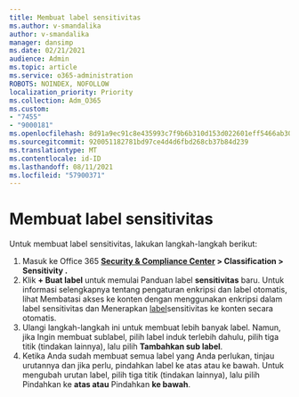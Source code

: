```yaml
---
title: Membuat label sensitivitas
ms.author: v-smandalika
author: v-smandalika
manager: dansimp
ms.date: 02/21/2021
audience: Admin
ms.topic: article
ms.service: o365-administration
ROBOTS: NOINDEX, NOFOLLOW
localization_priority: Priority
ms.collection: Adm_O365
ms.custom:
- "7455"
- "9000181"
ms.openlocfilehash: 8d91a9ec91c8e435993c7f9b6b310d153d022601eff5466ab30782f8e8f560ed
ms.sourcegitcommit: 920051182781bd97ce4d4d6fbd268cb37b84d239
ms.translationtype: MT
ms.contentlocale: id-ID
ms.lasthandoff: 08/11/2021
ms.locfileid: "57900371"
---
```

# <a name="create-a-sensitivity-label"></a>Membuat label sensitivitas

Untuk membuat label sensitivitas, lakukan langkah-langkah berikut:

1. Masuk ke Office 365 **[Security & Compliance Center](https://sip.protection.office.com/) > Classification > Sensitivity .**
2. Klik **+ Buat label** untuk memulai Panduan label **sensitivitas** baru. Untuk informasi selengkapnya tentang pengaturan enkripsi [](https://docs.microsoft.com/microsoft-365/compliance/encryption-sensitivity-labels) dan label otomatis, lihat Membatasi akses ke konten dengan menggunakan enkripsi dalam label sensitivitas dan Menerapkan [label](https://docs.microsoft.com/microsoft-365/compliance/apply-sensitivity-label-automatically)sensitivitas ke konten secara otomatis.
3. Ulangi langkah-langkah ini untuk membuat lebih banyak label. Namun, jika Ingin membuat sublabel, pilih label induk terlebih dahulu, pilih tiga titik (tindakan lainnya), lalu pilih **Tambahkan sub label**.
4. Ketika Anda sudah membuat semua label yang Anda perlukan, tinjau urutannya dan jika perlu, pindahkan label ke atas atau ke bawah. Untuk mengubah urutan label, pilih tiga titik (tindakan lainnya), lalu pilih Pindahkan ke **atas atau** Pindahkan **ke bawah**. 
